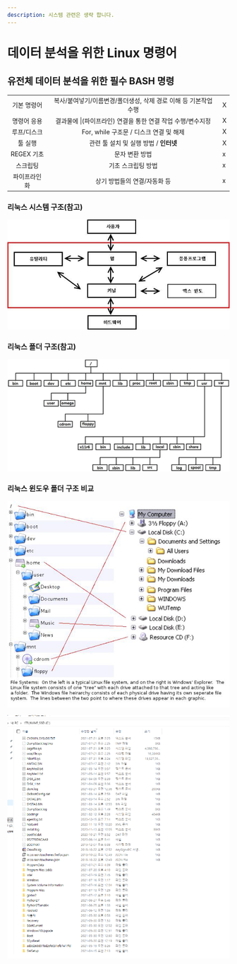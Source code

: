 ```yaml
---
description: 시스템 관련은 생략 합니다.
---
```


# 데이터 분석을 위한 Linux 명령어

## 유전체 데이터 분석을 위한 필수 BASH 명령

|          |                                       |   |
| :------: | :-----------------------------------: | - |
|  기본 명령어  | 복사/붙여넣기/이름변경/폴더생성, 삭제 경로 이해 등 기본작업 수행 | X |
|  명령어 응용  |  결과물에 \|(파이프라인) 연결을 통한 연결 작업 수행/변수지정  | X |
|  루프/디스크  |      For, while 구조문 / 디스크 연결 및 해제     | X |
|   툴 실행   |       관련 툴 설치 및 실행 방법 / **인터넷**       | X |
| REGEX 기초 |                문자 변환 방법               | x |
|   스크립팅   |               기초 스크립팅 방법              | x |
|  파이프라인화  |            상기 방법들의 연결/자동화 등           | x |



### 리눅스 시스템 구조(참고)

![](<../.gitbook/assets/image (66).png>)



### 리눅스 폴더 구조(참고)

![](<../.gitbook/assets/image (68).png>)





### 리눅스 윈도우 폴더 구조 비교



![윈도우 - 리눅스 폴더 비교](../.gitbook/assets/5.png)

![윈도우 파일 시스템](../.gitbook/assets/4.png)

